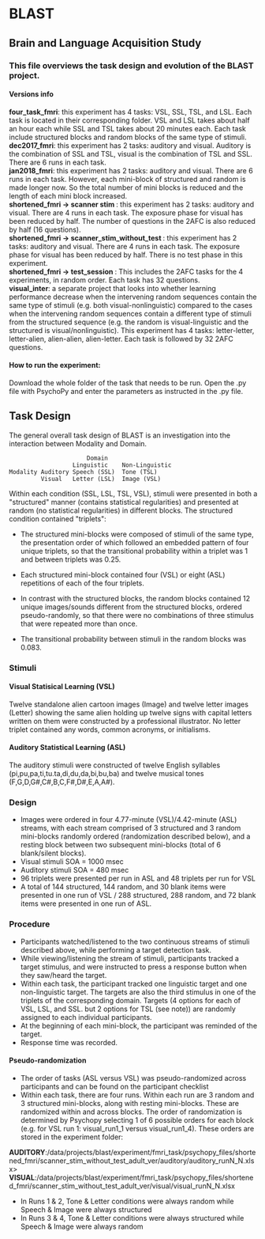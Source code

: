 # BLAST
## Brain and Language Acquisition Study

### This file overviews the task design and evolution of the BLAST project.

#### Versions info

<b>four_task_fmri</b>:	this experiment has 4 tasks: VSL, SSL, TSL, and LSL. Each task is located in their corresponding folder. VSL and LSL takes about half an hour each while SSL and TSL takes about 20 minutes each. Each task include structured blocks and random blocks of the same type of stimuli.<br/>
<b>dec2017_fmri</b>:	this experiment has 2 tasks: auditory and visual. Auditory is the combination of SSL and TSL, visual is the combination of TSL and SSL. There are 6 runs in each task.<br/>
<b>jan2018_fmri</b>:	this experiment has 2 tasks: auditory and visual. There are 6 runs in each task. However, each mini-block of structured and random is made longer now. So the total number of mini blocks is reduced and the length of each mini block increased.<br/>
<b>shortened_fmri -> scanner stim	</b>:	this experiment has 2 tasks: auditory and visual. There are 4 runs in each task. The exposure phase for visual has been reduced by half. The number of questions in the 2AFC is also reduced by half (16 questions).<br/>
<b>shortened_fmri -> scanner_stim_without_test	</b>:	this experiment has 2 tasks: auditory and visual. There are 4 runs in each task. The exposure phase for visual has been reduced by half. There is no test phase in this experiment.<br/>
<b>shortened_fmri -> test_session	</b>:	This includes the 2AFC tasks for the 4 experiments, in random order. Each task has 32 questions.<br/>
<b>visual_inter</b>:  a separate project that looks into whether learning performance decrease when the intervening random sequences contain the same type of stimuli (e.g. both visual-nonlinguistic) compared to the cases when the intervening random sequences contain a different type of stimuli from the structured sequence (e.g. the random is visual-linguistic and the structured is visual/nonlinguistic). This experiment has 4 tasks: letter-letter, letter-alien, alien-alien, alien-letter. Each task is followed by 32 2AFC questions.

#### How to run the experiment:

Download the whole folder of the task that needs to be run. Open the .py file with PsychoPy and enter the parameters as instructed in the .py file.

## Task Design
The general overall task design of BLAST is an investigation into the interaction between Modality and Domain.

		                  Domain
                      Linguistic    Non-Linguistic
    Modality Auditory Speech (SSL)	Tone (TSL)
             Visual   Letter (LSL)	Image (VSL)

Within each condition (SSL, LSL, TSL, VSL), stimuli were presented in both a "structured" manner (contains statistical regularities) and presented at random (no statistical regularities) in different blocks. The structured condition contained "triplets":

  - The structured mini-blocks were composed of stimuli of the same type, the presentation order of which followed an embedded pattern of four unique triplets, so that the transitional probability within a triplet was 1 and between triplets was 0.25.

  - Each structured mini-block contained four (VSL) or eight (ASL) repetitions of each of the four triplets.

  - In contrast with the structured blocks, the random blocks contained 12 unique images/sounds different from the structured blocks, ordered pseudo-randomly, so that there were no combinations of three stimulus that were repeated more than once.

  - The transitional probability between stimuli in the random blocks was 0.083.

### Stimuli
#### Visual Statisical Learning (VSL)
Twelve standalone alien cartoon images (Image) and twelve letter images (Letter) showing the same alien holding up twelve signs with capital letters written on them were constructed by a professional illustrator. No letter triplet contained any words, common acronyms, or initialisms.

#### Auditory Statistical Learning (ASL)
The auditory stimuli were constructed of twelve English syllables (pi,pu,pa,ti,tu.ta,di,du,da,bi,bu,ba) and twelve musical tones (F,G,D,G#,C#,B,C,F#,D#,E,A,A#).

### Design
- Images were ordered in four 4.77-minute (VSL)/4.42-minute (ASL) streams, with each stream comprised of 3 structured and 3 random mini-blocks randomly ordered (randomization described below), and a resting block between two subsequent mini-blocks (total of 6 blank/silent blocks).
- Visual stimuli SOA = 1000 msec
- Auditory stimuli SOA = 480 msec
- 96 triplets were presented per run in ASL and 48 triplets per run for VSL
- A total of 144 structured, 144 random, and 30 blank items were presented in one run of VSL / 288 structured, 288 random, and 72 blank items were presented in one run of ASL.

### Procedure
- Participants watched/listened to the two continuous streams of stimuli described above, while performing a target detection task.
- While viewing/listening the stream of stimuli, participants tracked a target stimulus, and were instructed to press a response button when they saw/heard the target.  
- Within each task, the participant tracked one linguistic target and one non-linguistic target. The targets are also the third stimulus in one of the triplets of the corresponding domain. Targets (4 options for each of VSL, LSL, and SSL. but 2 options for TSL (see note)) are randomly assigned to each individual participants.
- At the beginning of each mini-block, the participant was reminded of the target.
- Response time was recorded.

#### Pseudo-randomization
- The order of tasks (ASL versus VSL) was pseudo-randomized across participants and can be found on the participant checklist
- Within each task, there are four runs. Within each run are 3 random and 3 structured mini-blocks, along with resting mini-blocks. These are randomized within and across blocks. The order of randomization is determined by Psychopy selecting 1 of 6 possible orders for each block (e.g. for VSL run 1: visual_run1_1 versus visual_run1_4). These orders are stored in the experiment folder:

**AUDITORY**:/data/projects/blast/experiment/fmri_task/psychopy_files/shortened_fmri/scanner_stim_without_test_adult_ver/auditory/auditory_runN_N.xlsx>
**VISUAL**:/data/projects/blast/experiment/fmri_task/psychopy_files/shortened_fmri/scanner_stim_without_test_adult_ver/visual/visual_runN_N.xlsx

- In Runs 1 & 2, Tone & Letter conditions were always random while Speech & Image were always structured
- In Runs 3 & 4, Tone & Letter conditions were always structured while Speech & Image were always random
